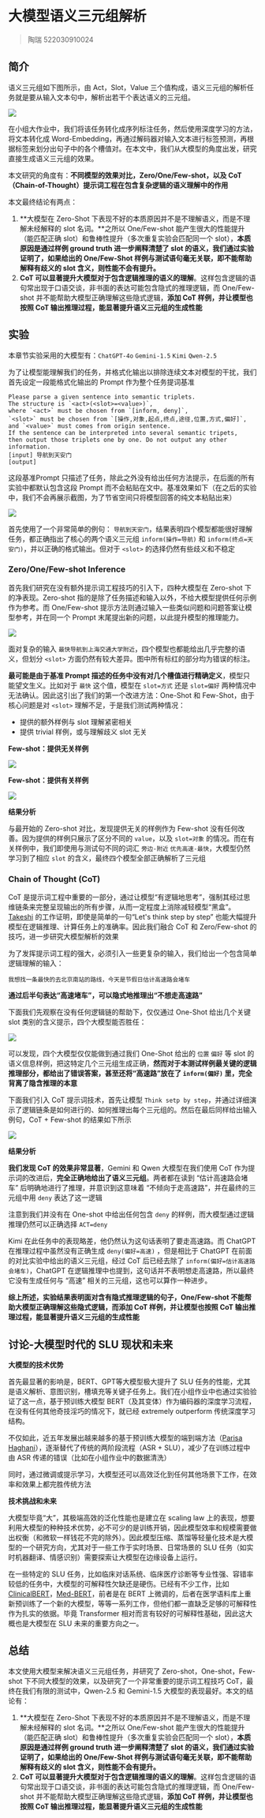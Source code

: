 

# 大模型语义三元组解析

> 陶瑞 522030910024

## 简介

语义三元组如下图所示，由 Act，Slot，Value 三个值构成，语义三元组的解析任务就是要从输入文本句中，解析出若干个表达语义的三元组。

![](./img/三元组示例.png)

在小组大作业中，我们将该任务转化成序列标注任务，然后使用深度学习的方法，将文本转化成 Word-Embedding，再通过解码器对输入文本进行标签预测，再根据标签来划分出句子中的各个槽值对。在本文中，我们从大模型的角度出发，研究直接生成语义三元组的效果。

本文研究的角度有：**不同模型的效果对比，Zero/One/Few-shot，以及 CoT（Chain-of-Thought）提示词工程在包含复杂逻辑的语义理解中的作用**

本文最终结论有两点：

1. **大模型在 Zero-Shot 下表现不好的本质原因并不是不理解语义，而是不理解未经解释的 slot 名词。**之所以 One/Few-shot 能产生很大的性能提升（能匹配正确 slot）和鲁棒性提升（多次重复实验会匹配同一个 slot），**本质原因是通过样例 ground truth 进一步阐释清楚了 slot 的语义，我们通过实验证明了，如果给出的 One/Few-Shot 样例与测试语句毫无关联，即不能帮助解释有歧义的 slot 含义，则性能不会有提升。**
2. **CoT 可以显著提升大模型对于包含逻辑推理的语义的理解**。这样包含逻辑的语句常出现于口语交谈，非书面的表达可能包含隐式的推理逻辑，而 One/Few-shot 并不能帮助大模型正确理解这些隐式逻辑，**添加 CoT 样例，并让模型也按照 CoT 输出推理过程，能显著提升语义三元组的生成性能**





## 实验

本章节实验采用的大模型有：`ChatGPT-4o` `Gemini-1.5` `Kimi` `Qwen-2.5`

为了让模型能理解我们的任务，并格式化输出以排除连续文本对模型的干扰，我们首先设定一段能格式化输出的 Prompt 作为整个任务提词基准

```
Please parse a given sentence into semantic triplets.
The structure is `<act>(<slot>=<value>)`,
where `<act>` must be chosen from `[inform, deny]`,
`<slot>` must be chosen from `[操作,对象,起点,终点,途径,位置,方式,偏好]`,
and `<value>` must comes from origin sentence.
If the sentence can be interpreted into several semantic tripets,
then output those triplets one by one. Do not output any other information.
[input] 导航到天安门
[output]
```

这段基准Prompt 只描述了任务，除此之外没有给出任何方法提示，在后面的所有实验中都默认包含这段 Prompt 而不会粘贴在文中。基准效果如下（在之后的实验中，我们不会再展示截图，为了节省空间只将模型回答的纯文本粘贴出来）

![](./img/base.png)

首先使用了一个非常简单的例句： `导航到天安门`，结果表明四个模型都能很好理解任务，都正确指出了核心的两个语义三元组 `inform(操作=导航)` 和 `inform(终点=天安门)`，并以正确的格式输出。但对于 `<slot>` 的选择仍然有些歧义和不稳定

### Zero/One/Few-shot Inference

首先我们研究在没有额外提示词工程技巧的引入下，四种大模型在 Zero-shot 下的净表现。Zero-shot 指的是除了任务描述和输入以外，不给大模型提供任何示例作为参考。而 One/Few-shot 提示方法则通过输入一些类似问题和问题答案让模型参考，并在同一个 Prompt 末尾提出新的问题，以此提升模型的推理能力。

![](./img/zero-shot.png)

面对复杂的输入 `最快导航到上海交通大学附近`，四个模型也都能给出几乎完整的语义，但划分 `<slot>` 方面仍然有较大差异。图中所有标红的部分均为错误的标注。

**最可能是由于基准 Prompt 描述的任务中没有对几个槽值进行精确定义**，模型只能望文生义。比如对于 `最快` 这个值，模型在 `slot=方式` 还是 `slot=偏好` 两种情况中无法确认。因此这引出了我们的第一个改进方法：One-Shot 和 Few-Shot，由于核心问题是对 `<slot>` 理解不足，于是我们测试两种情况：

* 提供的额外样例与 slot 理解紧密相关
* 提供 trivial 样例，或与理解歧义 slot 无关

**Few-shot：提供无关样例**

![](./img/fewshot-无关.png)





**Few-shot：提供有关样例**

![](./img/fewshot-有关.png)

**结果分析**

与最开始的 Zero-shot 对比，发现提供无关的样例作为 Few-shot 没有任何改善。因为提供的样例只展示了区分不同的 `value`，以及 `slot=对象` 的情况。而在有关样例中，我们即使用与测试句不同的词汇 `旁边-附近` `优先高速-最快`，大模型仍然学习到了相应 `slot` 的含义，最终四个模型全部正确解析了三元组

### Chain of Thought (CoT)

CoT 是提示词工程中重要的一部分，通过让模型“有逻辑地思考”，强制其经过思维链条来完整呈现输出的所有步骤，从而一定程度上消除减轻模型“黑盒”。[Takeshi](https://arxiv.org/pdf/2205.11916) 的工作证明，即使是简单的一句“Let's think step by step” 也能大幅提升模型在逻辑推理、计算任务上的准确率。因此我们融合 CoT 和 Zero/Few-shot 的技巧，进一步研究大模型解析的效果

为了发挥提示词工程的强大，必须引入一些更复杂的输入，我们给出一个包含简单逻辑理解的输入：

```
我想找一条最快的去北京南站的路线，今天是节假日估计高速路会堵车
```

**通过后半句表达“高速堵车”，可以隐式地推理出“不想走高速路”**

下面我们先观察在没有任何逻辑链的帮助下，仅仅通过 One-Shot 给出几个关键 slot 类别的含义提示，四个大模型能否胜任：

![](./img/复杂-fewshot.png)

可以发现，四个大模型仅仅能做到通过我们 One-Shot 给出的 `位置` `偏好` 等 slot 的语义信息样例，把这特定几个三元组生成正确，**然而对于本测试样例最关键的逻辑推理部分，都给出了错误答案，甚至还将“高速路”放在了 `inform(偏好)` 里，完全背离了隐含推理的本意**

下面我们引入 CoT 提示词技术，首先让模型 `Think setp by step`，并通过详细演示了逻辑链条是如何进行的、如何推理出每个三元组的。然后在最后同样给出输入例句，CoT + Few-shot 的结果如下所示

![](./img/复杂-fewshot-cot.png)

**结果分析**

**我们发现 CoT 的效果非常显著**，Gemini 和 Qwen 大模型在我们使用 CoT 作为提示词的改进后，**完全正确地给出了语义三元组**。两者都在读到 “估计高速路会堵车” 后明确地进行了推理，并意识到这意味着 “不倾向于走高速路”，并在最终的三元组中用 `deny` 表达了这一逻辑

注意到我们并没有在 One-shot 中给出任何包含 `deny` 的样例，而大模型通过逻辑推理仍然可以正确选择 `ACT=deny`

Kimi 在此任务中的表现略差，他仍然认为这句话表明了要走高速路。而 ChatGPT 在推理过程中虽然没有正确生成 `deny(偏好=高速)` ，但是相比于 ChatGPT 在前面的对比实验中给出的语义三元组，经过 CoT 后已经去除了 `inform(偏好=估计高速路会堵车)`，ChatGPT 在逻辑推理中也提到，这句话并不表明想走高速路，所以最终它没有生成任何与 “高速” 相关的三元组，这也可以算作一种进步。

**综上所述，实验结果表明面对含有隐式推理逻辑的句子，One/Few-shot 不能帮助大模型正确理解这些隐式逻辑，而添加 CoT 样例，并让模型也按照 CoT 输出推理过程，能显著提升语义三元组的生成性能**

## 讨论-大模型时代的 SLU 现状和未来

**大模型的技术优势**

首先最显著的影响是，BERT、GPT等大模型极大提升了 SLU 任务的性能，尤其是语义解析、意图识别，槽填充等关键子任务上。我们在小组作业中也通过实验验证了这一点，基于预训练大模型 BERT（及其变体）作为编码器的深度学习流程，在没有任何其他奇技淫巧的情况下，就已经 extremely outperform 传统深度学习结构。

不仅如此，近五年发展出越来越多的基于预训练大模型的端到端方法（[Parisa Haghani](https://arxiv.org/pdf/1809.09190)），逐渐替代了传统的两阶段流程（ASR + SLU），减少了在训练过程中由 ASR 传递的错误（比如在小组作业中的数据清洗）

同时，通过微调或提示学习，大模型还可以高效泛化到任何其他场景下工作，在效率和效果上都完胜传统方法

**技术挑战和未来**

大模型毕竟“大”，其极端高效的泛化性能也是建立在 scaling law 上的表现，想要利用大模型的种种技术优势，必不可少的是训练开销，因此模型效率和规模需要做出权衡（和微软一样钱花不完的除外）。因此模型压缩、蒸馏等轻量化技术是大模型的一个研究方向，尤其对于一些工作于实时场景、日常场景的 SLU 任务（如实时机器翻译、情感识别）需要探索让大模型在边缘设备上运行。

在一些特定的 SLU 任务，比如临床对话系统、临床医疗诊断等专业性强、容错率较低的任务中，大模型的可解释性欠缺还是硬伤。已经有不少工作，比如 [ClinicalBERT](https://arxiv.org/abs/1904.05342)，[Med-BERT](https://www.nature.com/articles/s41746-021-00455-y)，前者是在 BERT 上微调的，后者在医学语料库上重新预训练了一个新的大模型，等等一系列工作，但他们都一直缺乏足够的可解释性作为扎实的依据。毕竟 Transformer 相对而言有较好的可解释性基础，因此这大概也是大模型在 SLU 未来的重要方向之一。

## 总结

本文使用大模型来解决语义三元组任务，并研究了 Zero-shot，One-shot，Few-shot 下不同大模型的效果，以及研究了一个非常重要的提示词工程技巧 CoT，最终在我们有限的测试中，Qwen-2.5 和 Gemini-1.5 大模型的表现最好。本文的结论有：

1. **大模型在 Zero-Shot 下表现不好的本质原因并不是不理解语义，而是不理解未经解释的 slot 名词。**之所以 One/Few-shot 能产生很大的性能提升（能匹配正确 slot）和鲁棒性提升（多次重复实验会匹配同一个 slot），**本质原因是通过样例 ground truth 进一步阐释清楚了 slot 的语义，我们通过实验证明了，如果给出的 One/Few-Shot 样例与测试语句毫无关联，即不能帮助解释有歧义的 slot 含义，则性能不会有提升。**
2. **CoT 可以显著提升大模型对于包含逻辑推理的语义的理解**。这样包含逻辑的语句常出现于口语交谈，非书面的表达可能包含隐式的推理逻辑，而 One/Few-shot 并不能帮助大模型正确理解这些隐式逻辑，**添加 CoT 样例，并让模型也按照 CoT 输出推理过程，能显著提升语义三元组的生成性能**
